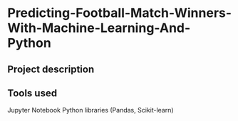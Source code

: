 # Predicting-Football-Match-Winners-With-Machine-Learning-And-Python

## Project description

## Tools used

Jupyter Notebook
Python libraries (Pandas, Scikit-learn)
